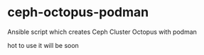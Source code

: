 # ceph-octopus-podman
Ansible script which creates Ceph Cluster Octopus with podman

hot to use it will be soon
